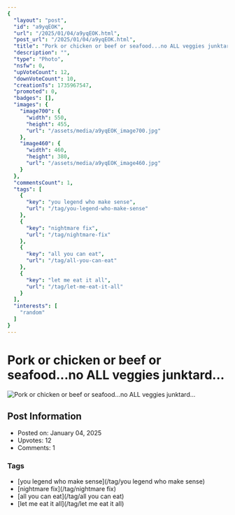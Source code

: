 ```yaml
---
{
  "layout": "post",
  "id": "a9yqEOK",
  "url": "/2025/01/04/a9yqEOK.html",
  "post_url": "/2025/01/04/a9yqEOK.html",
  "title": "Pork or chicken or beef or seafood...no ALL veggies junktard...",
  "description": "",
  "type": "Photo",
  "nsfw": 0,
  "upVoteCount": 12,
  "downVoteCount": 10,
  "creationTs": 1735967547,
  "promoted": 0,
  "badges": [],
  "images": {
    "image700": {
      "width": 550,
      "height": 455,
      "url": "/assets/media/a9yqEOK_image700.jpg"
    },
    "image460": {
      "width": 460,
      "height": 380,
      "url": "/assets/media/a9yqEOK_image460.jpg"
    }
  },
  "commentsCount": 1,
  "tags": [
    {
      "key": "you legend who make sense",
      "url": "/tag/you-legend-who-make-sense"
    },
    {
      "key": "nightmare fix",
      "url": "/tag/nightmare-fix"
    },
    {
      "key": "all you can eat",
      "url": "/tag/all-you-can-eat"
    },
    {
      "key": "let me eat it all",
      "url": "/tag/let-me-eat-it-all"
    }
  ],
  "interests": [
    "random"
  ]
}
---
```


# Pork or chicken or beef or seafood...no ALL veggies junktard...

![Pork or chicken or beef or seafood...no ALL veggies junktard...](/assets/media/a9yqEOK_image700.jpg)

## Post Information

- Posted on: January 04, 2025
- Upvotes: 12
- Comments: 1

### Tags

- [you legend who make sense](/tag/you legend who make sense)
- [nightmare fix](/tag/nightmare fix)
- [all you can eat](/tag/all you can eat)
- [let me eat it all](/tag/let me eat it all)
